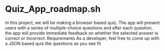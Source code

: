 # Quiz_App_roadmap.sh
In this project, we will be making a browser based quiz. The app will present users with a series of multiple-choice questions and after each question, the app will provide immediate feedback on whether the selected answer is correct or incorrect.  Requirements As a developer, feel free to come up with a JSON based quiz the questions as you see fit
